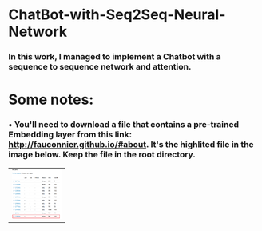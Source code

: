 # ChatBot-with-Seq2Seq-Neural-Network
### In this work, I managed to implement a Chatbot with a sequence to sequence network and attention.
# Some notes:
### • You'll need to download a file that contains a pre-trained Embedding layer from this link: http://fauconnier.github.io/#about. It's the highlited file in the image below. Keep the file in the root directory.
<table border="0">
  <tr>
    <td>
      <img src="img/Word2Vec.PNG" width= 100px height= 100px">
    </td>
  </tr>
</table>
